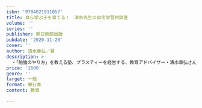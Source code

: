 ```yaml
---
isbn: '9784021911057'
title: 自ら学ぶ子を育てる！　清水先生の自宅学習相談室
volume: ''
series: ''
publisher: 朝日新聞出版
pubdate: '2020-11-20'
cover: ''
author: 清水章弘／著
description: >-
  ・「勉強のやり方」を教える塾、プラスティーを経営する、教育アドバイザー・清水章弘さんによる、保護者のためのお悩み解決本。「塾のクラスが下がった時の励まし方は？」「語彙力を増やすためにはどうすればいい？」「受験勉強と学校の部活、両立させるべき？」など、子どもに勉強をさせる上で生じる様々な悩みに答える。・著書多数。『中学生からの勉強のやり方』（ディスカバー・トゥエンティワン）はシリーズ6万部突破。・著者は現在、テレビ番組「教えてもらう前後」（ＴＢＳ系）、「テストの花道ニューベンゼミ」（Ｅテレ）、ラジオ「清水章弘合格への道」（朝日放送ＡＢＣラジオ）などに出演中。
price: '1600'
genre: ''
target: 一般
format: 単行本
content: 教育

---
```

